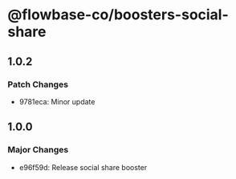 # @flowbase-co/boosters-social-share

## 1.0.2

### Patch Changes

- 9781eca: Minor update

## 1.0.0

### Major Changes

- e96f59d: Release social share booster
